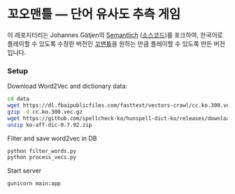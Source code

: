 # 꼬오맨틀 — 단어 유사도 추측 게임

이 레포지터리는 Johannes Gätjen의 [Semantlich](http://semantlich.johannesgaetjen.de/)
([소스코드](https://github.com/gaetjen/semantle-de))를 포크하여,
한국어로 플레이할 수 있도록 수정한 버전인 [꼬맨틀](https://github.com/NewsJelly/semantle-ko)을
원하는 만큼 플레이할 수 있도록 만든 버전입니다.

### Setup

Download Word2Vec and dictionary data:
```bash
cd data
wget https://dl.fbaipublicfiles.com/fasttext/vectors-crawl/cc.ko.300.vec.gz
gzip -d cc.ko.300.vec.gz
wget https://github.com/spellcheck-ko/hunspell-dict-ko/releases/download/0.7.92/ko-aff-dic-0.7.92.zip
unzip ko-aff-dic-0.7.92.zip
```

Filter and save word2vec in DB
```bash
python filter_words.py
python process_vecs.py
```

Start server
```bash
gunicorn main:app
```